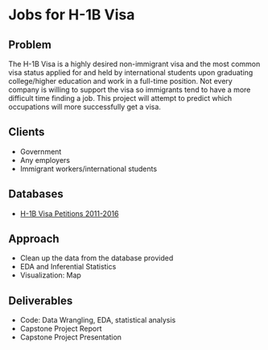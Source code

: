 # Jobs for H-1B Visa

## Problem
The H-1B Visa is a highly desired non-immigrant visa and the most common visa status applied for and held by international students upon graduating college/higher education and work in a full-time position. Not every company is willing to support the visa so immigrants tend to have a more difficult time finding a job. This project will attempt to predict which  occupations will more successfully get a visa.

## Clients
* Government
* Any employers
* Immigrant workers/international students

## Databases
* [H-1B Visa Petitions 2011-2016](https://www.kaggle.com/nsharan/h-1b-visa/data)

## Approach
* Clean up the data from the database provided
* EDA and Inferential Statistics
* Visualization: Map

## Deliverables
* Code: Data Wrangling, EDA, statistical analysis 
* Capstone Project Report
* Capstone Project Presentation
